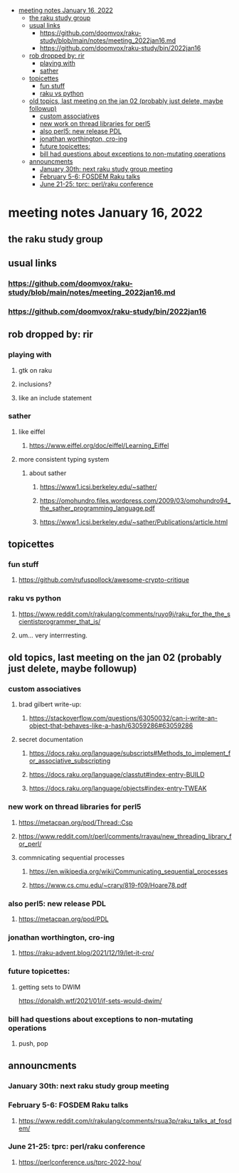 - [meeting notes January 16, 2022](#org792fff9)
  - [the raku study group](#org2734ba5)
  - [usual links](#org94052dd)
    - [<https://github.com/doomvox/raku-study/blob/main/notes/meeting_2022jan16.md>](#orgef05635)
    - [<https://github.com/doomvox/raku-study/bin/2022jan16>](#org349bf7b)
  - [rob dropped by: rir](#orga895f55)
    - [playing with](#orgec969df)
    - [sather](#org020a51a)
  - [topicettes](#orgf3b6777)
    - [fun stuff](#orgc5a263b)
    - [raku vs python](#org0a7d01d)
  - [old topics, last meeting on the jan 02 (probably just delete, maybe followup)](#orgdf34254)
    - [custom associatives](#org53b3104)
    - [new work on thread libraries for perl5](#org4320f71)
    - [also perl5: new release PDL](#orgaae2848)
    - [jonathan worthington, cro-ing](#org450e889)
    - [future topicettes:](#orgd191b22)
    - [bill had questions about exceptions to non-mutating operations](#org7f9c600)
  - [announcments](#orgb54ea57)
    - [January 30th: next raku study group meeting](#org522bcca)
    - [February 5-6: FOSDEM Raku talks](#org2c89b00)
    - [June 21-25: tprc: perl/raku conference](#orgbe04700)


<a id="org792fff9"></a>

# meeting notes January 16, 2022


<a id="org2734ba5"></a>

## the raku study group


<a id="org94052dd"></a>

## usual links


<a id="orgef05635"></a>

### <https://github.com/doomvox/raku-study/blob/main/notes/meeting_2022jan16.md>


<a id="org349bf7b"></a>

### <https://github.com/doomvox/raku-study/bin/2022jan16>


<a id="orga895f55"></a>

## rob dropped by: rir


<a id="orgec969df"></a>

### playing with

1.  gtk on raku

2.  inclusions?

3.  like an include statement


<a id="org020a51a"></a>

### sather

1.  like eiffel

    1.  <https://www.eiffel.org/doc/eiffel/Learning_Eiffel>

2.  more consistent typing system

    1.  about sather
    
        1.  <https://www1.icsi.berkeley.edu/~sather/>
        
        2.  <https://omohundro.files.wordpress.com/2009/03/omohundro94_the_sather_programming_language.pdf>
        
        3.  <https://www1.icsi.berkeley.edu/~sather/Publications/article.html>


<a id="orgf3b6777"></a>

## topicettes


<a id="orgc5a263b"></a>

### fun stuff

1.  <https://github.com/rufuspollock/awesome-crypto-critique>


<a id="org0a7d01d"></a>

### raku vs python

1.  <https://www.reddit.com/r/rakulang/comments/ruyo9j/raku_for_the_the_scientistprogrammer_that_is/>

2.  um&#x2026; very interrresting.


<a id="orgdf34254"></a>

## old topics, last meeting on the jan 02 (probably just delete, maybe followup)


<a id="org53b3104"></a>

### custom associatives

1.  brad gilbert write-up:

    1.  <https://stackoverflow.com/questions/63050032/can-i-write-an-object-that-behaves-like-a-hash/63059286#63059286>

2.  secret documentation

    1.  <https://docs.raku.org/language/subscripts#Methods_to_implement_for_associative_subscripting>
    
    2.  <https://docs.raku.org/language/classtut#index-entry-BUILD>
    
    3.  <https://docs.raku.org/language/objects#index-entry-TWEAK>


<a id="org4320f71"></a>

### new work on thread libraries for perl5

1.  <https://metacpan.org/pod/Thread::Csp>

2.  <https://www.reddit.com/r/perl/comments/rrayau/new_threading_library_for_perl/>

3.  commnicating sequential processes

    1.  <https://en.wikipedia.org/wiki/Communicating_sequential_processes>
    
    2.  <https://www.cs.cmu.edu/~crary/819-f09/Hoare78.pdf>


<a id="orgaae2848"></a>

### also perl5: new release PDL

1.  <https://metacpan.org/pod/PDL>


<a id="org450e889"></a>

### jonathan worthington, cro-ing

1.  <https://raku-advent.blog/2021/12/19/let-it-cro/>


<a id="orgd191b22"></a>

### future topicettes:

1.  getting sets to DWIM

    <https://donaldh.wtf/2021/01/if-sets-would-dwim/>


<a id="org7f9c600"></a>

### bill had questions about exceptions to non-mutating operations

1.  push, pop


<a id="orgb54ea57"></a>

## announcments


<a id="org522bcca"></a>

### January 30th: next raku study group meeting


<a id="org2c89b00"></a>

### February 5-6: FOSDEM Raku talks

1.  <https://www.reddit.com/r/rakulang/comments/rsua3p/raku_talks_at_fosdem/>


<a id="orgbe04700"></a>

### June 21-25: tprc: perl/raku conference

1.  <https://perlconference.us/tprc-2022-hou/>
